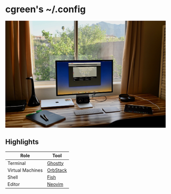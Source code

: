 # cgreen's ~/.config

![Workspace](workspace.jpeg)

## Highlights

| Role             | Tool                             |
| ---------------- | -------------------------------- |
| Terminal         | [Ghostty](https://ghostty.org)   |
| Virtual Machines | [OrbStack](https://orbstack.dev) |
| Shell            | [Fish](https://fishshell.com)    |
| Editor           | [Neovim](https://neovim.io)      |

